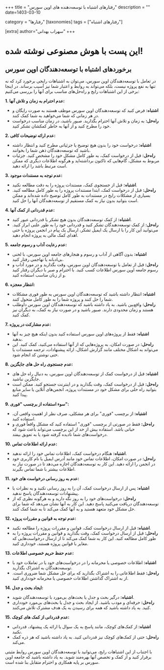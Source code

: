 
+++
title = "رفتارهای اشتباه با توسعه‌دهنده های اوپن سورس"
description = ""
date=1403-03-10

category = "رفتارها"
[taxonomies]
tags = ["رفتار‌های اشتباه"]

[extra]
author="سهراب بهدانی"
+++




# این پست با هوش مصنوعی نوشته شده!

##  برخوردهای اشتباه با توسعه‌دهندگان اوپن سورس

در تعامل با توسعه‌دهندگان اوپن سورس، می‌توان به اشتباهات رایجی برخورد کرد که نه تنها به نفع پروژه نیست، بلکه می‌تواند به روابط و اعتبار شما نیز آسیب برساند. در اینجا برخی از این اشتباهات رایج و راه‌حل‌های مناسب برای آنها را بررسی می‌کنیم:

**1. عدم احترام به زمان و تلاش آنها:**

* **اشتباه:** فرض کنید که توسعه‌دهندگان اوپن سورس موظف هستند به صورت رایگان و در هر زمانی که شما می‌خواهید به شما کمک کنند.
* **راه‌حل:** به زمان و تلاش آنها احترام بگذارید. صبور باشید، در زمان مناسب درخواست خود را مطرح کنید و از آنها به خاطر کمکشان تشکر کنید.

**2. عدم ارائه توضیحات کافی:**

* **اشتباه:** درخواست خود را بدون هیچ توضیح یا جزئیاتی مطرح کنید و انتظار داشته باشید که توسعه‌دهندگان ذهن شما را بخوانند.
* **راه‌حل:** قبل از درخواست کمک، به طور کامل مشکل خود را مشخص کنید. جزئیات مربوط به مشکل، گام‌هایی که تاکنون برداشته‌اید و هرگونه اطلاعات دیگری که ممکن است مرتبط باشد را ارائه دهید.

**3. عدم توجه به مستندات موجود:**

* **اشتباه:** قبل از جستجوی کمک، مستندات پروژه را به دقت مطالعه نکنید.
* **راه‌حل:** قبل از درخواست کمک، ابتدا مستندات پروژه را به طور کامل مطالعه کنید. بسیاری از مشکلات رایج در مستندات به طور کامل توضیح داده شده‌اند و ممکن است بتوانید بدون نیاز به کمک مستقیم از توسعه‌دهندگان آنها را حل کنید.

**4. عدم قدردانی از کمک آنها:**

* **اشتباه:** از کمک توسعه‌دهندگان بدون هیچ تشکر یا قدردانی عبور کنید.
* **راه‌حل:** از کمک توسعه‌دهندگان تشکر کنید و قدردانی خود را به طور علنی ابراز کنید. می‌توانید این کار را با ارسال یک ایمیل تشکر، ارسال یک پیام در انجمن پروژه یا حتی اهدای کمک مالی به پروژه انجام دهید.

**5. عدم رعایت آداب و رسوم جامعه:**

* **اشتباه:** بدون آگاهی از آداب و رسوم و هنجارهای جامعه اوپن سورس، با لحنی بی‌ادبانه یا تهاجمی رفتار کنید.
* **راه‌حل:** قبل از تعامل با توسعه‌دهندگان اوپن سورس، وقت بگذارید و در مورد آداب و رسوم جامعه اوپن سورس اطلاعات کسب کنید. با احترام و صبر با دیگران رفتار کنید و از زبان مناسب استفاده کنید.

**6. انتظار معجزه:**

* **اشتباه:** انتظار داشته باشید که توسعه‌دهندگان اوپن سورس به طور فوری مشکلات شما را حل کنند و پروژه شما را به طور کامل متحول کنند.
* **راه‌حل:** واقع‌بین باشید. به یاد داشته باشید که توسعه‌دهندگان اوپن سورس داوطلب هستند و زمان محدودی دارند. صبور باشید و در صورت نیاز به کمک، به دیگران نیز کمک کنید.

**7. عدم مشارکت در پروژه:**

* **اشتباه:** فقط از پروژه‌های اوپن سورس استفاده کنید بدون اینکه هیچ چیز به آنها بدهید.
* **راه‌حل:** در صورت امکان، به پروژه‌هایی که از آنها استفاده می‌کنید، کمک کنید. این می‌تواند به اشکال مختلف مانند گزارش اشکال، ارائه پیشنهادات، ترجمه مستندات یا حتی نوشتن کد انجام شود.


**8. عدم جستجوی راه حل های جایگزین:**

* **اشتباه:** قبل از درخواست کمک از توسعه‌دهندگان اوپن سورس، به دنبال راه حل های جایگزین نباشید.
* **راه‌حل:** قبل از درخواست کمک، وقت بگذارید و در اینترنت جستجو کنید. ممکن است بتوانید راه حلی برای مشکل خود در مستندات پروژه، انجمن‌های آنلاین یا سایر منابع پیدا کنید.

**9. سوء استفاده از برچسب "فوری":**

* **اشتباه:** از برچسب "فوری" برای هر مشکلی، صرف نظر از اهمیت واقعی آن، استفاده کنید.
* **راه‌حل:** فقط در صورتی از برچسب "فوری" استفاده کنید که مشکل واقعاً فوری و حیاتی باشد. استفاده بیش از حد از این برچسب می‌تواند باعث شود که درخواست‌های شما نادیده گرفته شود یا به تعویق بیفتد.

**10. عدم ارائه اطلاعات تماس:**

* **اشتباه:** هنگام درخواست کمک، اطلاعات تماس خود را ارائه ندهید.
* **راه‌حل:** در صورت امکان، اطلاعات تماس خود مانند آدرس ایمیل یا نام کاربری خود در انجمن را ارائه دهید. این کار به توسعه‌دهندگان اجازه می‌دهد تا در صورت نیاز به اطلاعات بیشتر با شما تماس بگیرند.

**11. عدم به روز رسانی درخواست های خود:**

* **اشتباه:** پس از ارسال درخواست کمک، آن را به روز رسانی نکنید و به نظرات یا پیشنهادات توسعه‌دهندگان پاسخ ندهید.
* **راه‌حل:** درخواست‌های خود را به روز نگه دارید و به هرگونه نظری که از توسعه‌دهندگان دریافت می‌کنید پاسخ دهید. این کار به آنها نشان می‌دهد که شما برای حل مشکل خود متعهد هستید و به آنها کمک می‌کند تا به شما کمک کنند.

**12. عدم توجه به قوانین و مقررات پروژه:**

* **اشتباه:** قبل از ارسال درخواست کمک، قوانین و مقررات پروژه را مطالعه نکنید.
* **راه‌حل:** قبل از ارسال درخواست کمک، وقت بگذارید و قوانین و مقررات پروژه را به طور کامل مطالعه کنید. این کار به شما کمک می‌کند تا از ارسال درخواست‌هایی که مغایر با قوانین پروژه هستند، خودداری کنید.

**13. عدم حفظ حریم خصوصی اطلاعات:**

* **اشتباه:** اطلاعات خصوصی یا محرمانه را در درخواست‌های خود یا در تعاملات خود با توسعه‌دهندگان به اشتراک بگذارید.
* **راه‌حل:** فقط اطلاعاتی را به اشتراک بگذارید که برای حل مشکل شما ضروری است. از به اشتراک گذاشتن اطلاعات خصوصی یا محرمانه خودداری کنید.

**14. ایجاد بحث و جدل:**

* **اشتباه:** درگیر بحث و جدل یا بحث‌های بی‌مورد با توسعه‌دهندگان شوید.
* **راه‌حل:** حرفه‌ای و مودب باشید. از ایجاد بحث و جدل یا بحث‌های بی‌مورد خودداری کنید. به یاد داشته باشید که همه برای رسیدن به یک هدف مشترک تلاش می‌کنند.

**15. عدم قدردانی از کمک های کوچک:**

* **اشتباه:** از کمک‌های کوچک، مانند پاسخ به یک سوال یا ارائه یک پیشنهاد، قدردانی نکنید.
* **راه‌حل:** حتی از کمک‌های کوچک نیز قدردانی کنید. به یاد داشته باشید که هر ذره کمک می‌کند.

با اجتناب از این اشتباهات رایج، می‌توانید با توسعه‌دهندگان اوپن سورس روابط مثبتی برقرار کنید و از کمک و تخصص آنها بهره‌مند شوید. به یاد داشته باشید که جامعه اوپن سورس بر پایه همکاری و احترام متقابل بنا شده است.
